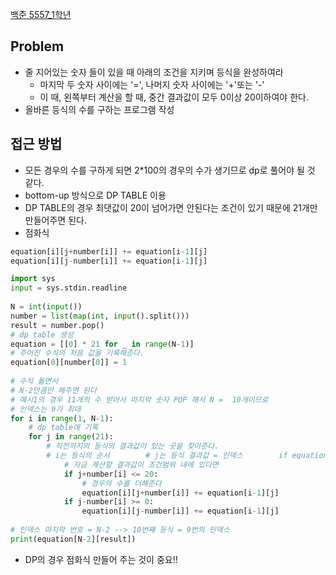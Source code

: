 [백준 5557_1학년](https://www.acmicpc.net/problem/5557)


## Problem
- 줄 지어있는 숫자 들이 있을 때 아래의 조건을 지키며 등식을 완성하여라
	- 마지막 두 숫자 사이에는 '=', 나머지 숫자 사이에는 '+'또는 '-'
	- 이 때, 왼쪽부터 계산을 할 때, 중간 결과값이 모두 0이상 20이하여야 한다.
- 올바른 등식의 수를 구하는 프로그램 작성



## 접근 방법
- 모든 경우의 수를 구하게 되면 2*100의 경우의 수가 생기므로 dp로 풀어야 될 것 같다.
- bottom-up 방식으로 DP TABLE 이용
- DP TABLE의 경우 최댓값이 20이 넘어가면 안된다는 조건이 있기 때문에 21개만 만들어주면 된다.
- 점화식 
```python
equation[i][j+number[i]] += equation[i-1][j]  
equation[i][j-number[i]] += equation[i-1][j]
```

```python
import sys  
input = sys.stdin.readline  
  
N = int(input())  
number = list(map(int, input().split()))  
result = number.pop()  
# dp table 생성  
equation = [[0] * 21 for _ in range(N-1)]  
# 주어진 수식의 처음 값을 기록해준다.  
equation[0][number[0]] = 1  
  
# 수식 돌면서  
# N-2만큼만 해주면 된다  
# 예시1의 경우 11개의 수 받아서 마지막 숫자 POP 해서 N =  10개이므로  
# 인덱스는 9가 최대  
for i in range(1, N-1):  
    # dp table에 기록  
    for j in range(21):  
        # 직전까지의 등식의 결과값이 있는 곳을 찾아준다.  
        # i는 등식의 순서        # j는 등식 결과값 = 인덱스        if equation[i-1][j]:  
            # 지금 계산할 결과값이 조건범위 내에 있다면  
            if j+number[i] <= 20:  
                # 경우의 수를 더해준다  
                equation[i][j+number[i]] += equation[i-1][j]  
            if j-number[i] >= 0:  
                equation[i][j-number[i]] += equation[i-1][j]  
  
# 인덱스 마지막 번호 = N-2 --> 10번째 등식 = 9번의 인덱스  
print(equation[N-2][result])
```


- DP의 경우 점화식 만들어 주는 것이 중요!!